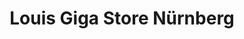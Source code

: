 ---
title: "Louis Giga Store Nürnberg"
url: /nuernberg/louis-giga-store-nuernberg/
shop: Motorrad
---